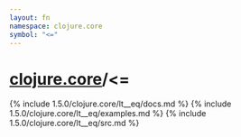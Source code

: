 ```yaml
---
layout: fn
namespace: clojure.core
symbol: "<="
---
```


# [clojure.core](../)/<=

{% include 1.5.0/clojure.core/lt__eq/docs.md %}
{% include 1.5.0/clojure.core/lt__eq/examples.md %}
{% include 1.5.0/clojure.core/lt__eq/src.md %}

